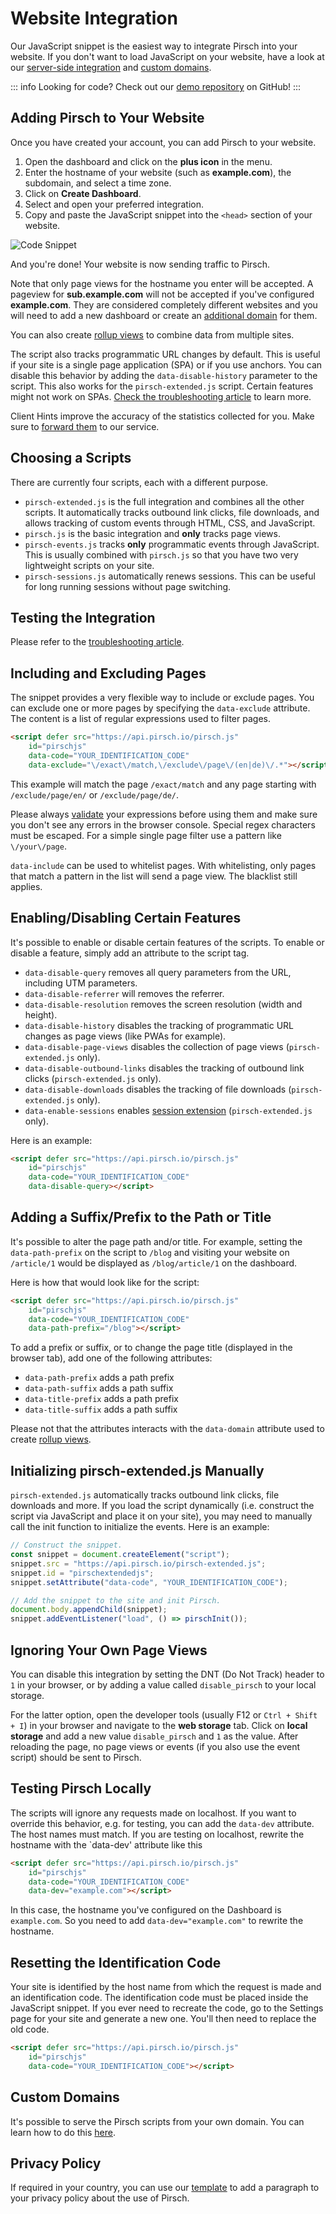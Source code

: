 # Website Integration

Our JavaScript snippet is the easiest way to integrate Pirsch into your website. If you don't want to load JavaScript on your website, have a look at our [server-side integration](/get-started/backend-integration) and [custom domains](/advanced/custom-domains).

::: info
Looking for code? Check out our [demo repository](https://github.com/pirsch-analytics/demo) on GitHub!
:::

## Adding Pirsch to Your Website

Once you have created your account, you can add Pirsch to your website.

1. Open the dashboard and click on the **plus icon** in the menu.
2. Enter the hostname of your website (such as **example.com**), the subdomain, and select a time zone.
3. Click on **Create Dashboard**.
4. Select and open your preferred integration.
5. Copy and paste the JavaScript snippet into the `<head>` section of your website.

![Code Snippet](../static/get-started/add-domain-snippet.png)

And you're done! Your website is now sending traffic to Pirsch.

Note that only page views for the hostname you enter will be accepted. A pageview for **sub.example.com** will not be accepted if you've configured **example.com**. They are considered completely different websites and you will need to add a new dashboard or create an [additional domain](/advanced/domains-rollup) for them.

You can also create [rollup views](/advanced/domains-rollup) to combine data from multiple sites.

The script also tracks programmatic URL changes by default. This is useful if your site is a single page application (SPA) or if you use anchors. You can disable this behavior by adding the `data-disable-history` parameter to the script. This also works for the `pirsch-extended.js` script. Certain features might not work on SPAs. [Check the troubleshooting article](/get-started/troubleshooting) to learn more.

Client Hints improve the accuracy of the statistics collected for you. Make sure to [forward them](/get-started/client-hints) to our service.

## Choosing a Scripts

There are currently four scripts, each with a different purpose.

* `pirsch-extended.js` is the full integration and combines all the other scripts. It automatically tracks outbound link clicks, file downloads, and allows tracking of custom events through HTML, CSS, and JavaScript.
* `pirsch.js` is the basic integration and **only** tracks page views.
* `pirsch-events.js` tracks **only** programmatic events through JavaScript. This is usually combined with `pirsch.js` so that you have two very lightweight scripts on your site.
* `pirsch-sessions.js` automatically renews sessions. This can be useful for long running sessions without page switching.

## Testing the Integration

Please refer to the [troubleshooting article](/get-started/troubleshooting).

## Including and Excluding Pages

The snippet provides a very flexible way to include or exclude pages. You can exclude one or more pages by specifying the `data-exclude` attribute. The content is a list of regular expressions used to filter pages.

```html
<script defer src="https://api.pirsch.io/pirsch.js" 
    id="pirschjs" 
    data-code="YOUR_IDENTIFICATION_CODE"
    data-exclude="\/exact\/match,\/exclude\/page\/(en|de)\/.*"></script>
```

This example will match the page `/exact/match` and any page starting with `/exclude/page/en/` or `/exclude/page/de/`.

Please always [validate](https://regex101.com/) your expressions before using them and make sure you don't see any errors in the browser console. Special regex characters must be escaped. For a simple single page filter use a pattern like `\/your\/page`.

`data-include` can be used to whitelist pages. With whitelisting, only pages that match a pattern in the list will send a page view. The blacklist still applies.

## Enabling/Disabling Certain Features

It's possible to enable or disable certain features of the scripts. To enable or disable a feature, simply add an attribute to the script tag.

* `data-disable-query` removes all query parameters from the URL, including UTM parameters.
* `data-disable-referrer` will removes the referrer.
* `data-disable-resolution` removes the screen resolution (width and height).
* `data-disable-history` disables the tracking of programmatic URL changes as page views (like PWAs for example).
* `data-disable-page-views` disables the collection of page views (`pirsch-extended.js` only).
* `data-disable-outbound-links` disables the tracking of outbound link clicks (`pirsch-extended.js` only).
* `data-disable-downloads` disables the tracking of file downloads (`pirsch-extended.js` only).
* `data-enable-sessions` enables [session extension](/advanced/sessions) (`pirsch-extended.js` only).

Here is an example:

```html
<script defer src="https://api.pirsch.io/pirsch.js" 
    id="pirschjs" 
    data-code="YOUR_IDENTIFICATION_CODE"
    data-disable-query></script>
```

## Adding a Suffix/Prefix to the Path or Title

It's possible to alter the page path and/or title. For example, setting the `data-path-prefix` on the script to `/blog` and visiting your website on `/article/1` would be displayed as `/blog/article/1` on the dashboard.

Here is how that would look like for the script:

```html
<script defer src="https://api.pirsch.io/pirsch.js" 
    id="pirschjs" 
    data-code="YOUR_IDENTIFICATION_CODE"
    data-path-prefix="/blog"></script>
```

To add a prefix or suffix, or to change the page title (displayed in the browser tab), add one of the following attributes:

* `data-path-prefix` adds a path prefix
* `data-path-suffix` adds a path suffix
* `data-title-prefix` adds a path prefix
* `data-title-suffix` adds a path suffix

Please not that the attributes interacts with the `data-domain` attribute used to create [rollup views](/advanced/domains-rollup.md).

## Initializing pirsch-extended.js Manually

`pirsch-extended.js` automatically tracks outbound link clicks, file downloads and more. If you load the script dynamically (i.e. construct the script via JavaScript and place it on your site), you may need to manually call the init function to initialize the events. Here is an example:

```js
// Construct the snippet.
const snippet = document.createElement("script");
snippet.src = "https://api.pirsch.io/pirsch-extended.js";
snippet.id = "pirschextendedjs";
snippet.setAttribute("data-code", "YOUR_IDENTIFICATION_CODE");

// Add the snippet to the site and init Pirsch.
document.body.appendChild(snippet);
snippet.addEventListener("load", () => pirschInit());
```

## Ignoring Your Own Page Views

You can disable this integration by setting the DNT (Do Not Track) header to `1` in your browser, or by adding a value called `disable_pirsch` to your local storage.

For the latter option, open the developer tools (usually F12 or `Ctrl + Shift + I`) in your browser and navigate to the **web storage** tab. Click on **local storage** and add a new value `disable_pirsch` and `1` as the value. After reloading the page, no page views or events (if you also use the event script) should be sent to Pirsch.

## Testing Pirsch Locally

The scripts will ignore any requests made on localhost. If you want to override this behavior, e.g. for testing, you can add the `data-dev` attribute. The host names must match. If you are testing on localhost, rewrite the hostname with the `data-dev' attribute like this

```html
<script defer src="https://api.pirsch.io/pirsch.js" 
    id="pirschjs" 
    data-code="YOUR_IDENTIFICATION_CODE"
    data-dev="example.com"></script>
```

In this case, the hostname you've configured on the Dashboard is `example.com`. So you need to add `data-dev="example.com"` to rewrite the hostname.

## Resetting the Identification Code

Your site is identified by the host name from which the request is made and an identification code. The identification code must be placed inside the JavaScript snippet. If you ever need to recreate the code, go to the Settings page for your site and generate a new one. You'll then need to replace the old code.

```html
<script defer src="https://api.pirsch.io/pirsch.js" 
    id="pirschjs" 
    data-code="YOUR_IDENTIFICATION_CODE"></script>
```

## Custom Domains

It's possible to serve the Pirsch scripts from your own domain. You can learn how to do this [here](/advanced/custom-domains.md).

## Privacy Policy

If required in your country, you can use our [template](/privacy#privacy-policy-template) to add a paragraph to your privacy policy about the use of Pirsch.
